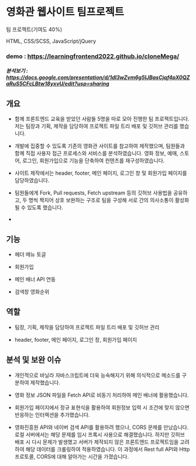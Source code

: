 # 영화관 웹사이트 팀프로젝트
팀 프로젝트(기여도 40%)


HTML, CSS/SCSS, JavaScript/jQuery


### demo : https://learningfrontend2022.github.io/cloneMega/

##### 분석보기	: https://docs.google.com/presentation/d/1dl3wZvm6g5IJBasCjqf4pX0QZaRuS5CFcLBtw18yxvU/edit?usp=sharing


## 개요
* 함께 프론트엔드 교육을 받았던 사람들 5명을 따로 모아 진행한 팀 프로젝트입니다. 저는 팀장과 기획, 제작을 담당하여 프로젝트 파일 트리 배포 및 깃허브 관리를 했습니다. 

* 개발에 집중할 수 있도록 기존의 영화관 사이트를 참고하여 제작했으며, 팀원들과 함께 직접 사용자 접근 프로세스와 서비스를 분석하였습니다. 영화 정보, 예매, 스토어, 로그인, 회원가입으로 기능을 단축하여 컨텐츠를 재구성하였습니다.

*	사이트 제작에서는 header, footer, 메인 페이지, 로그인 창 및 회원가입 페이지를 담당하였습니다.

*	팀원들에게 Fork, Pull requests, Fetch upstream 등의 깃허브 사용법을 공유하고, 두 명씩 짝지어 상호 보완하는 구조로 팀을 구성해 서로 간의 의사소통이 활성화될 수 있도록 했습니다.
*	

## 기능
*	헤더 메뉴 토글

*	회원가입

*	메인 배너 API 연동

*	검색창 영화순위


## 역할
* 팀장, 기획, 제작을 담당하여 프로젝트 파일 트리 배포 및 깃허브 관리

* header, footer, 메인 페이지, 로그인 창, 회원가입 페이지


## 분석 및 보완 이슈
* 개인적으로 바닐라 자바스크립트에 더욱 능숙해지기 위해 의식적으로 메소드를 구분하여 제작했습니다.

* 영화 정보 JSON 파일을 Fetch API로 비동기 처리하여 메인 배너에 활용했습니다.

* 회원가입 페이지에서 정규 표현식을 활용하여 회원정보 입력 시 조건에 맞지 않으면 반응하는 인터렉션을 추가했습니다.

* 영화진흥원 API와 네이버 검색 API를 활용하려 했으나, CORS 문제를 만났습니다. 로컬 서버에서는 해당 문제를 임시 프록시 사용으로 해결했습니다. 하지만 깃허브 배포 시 다시 문제가 발생했고 서버가 제작되지 않은 프론트엔드 프로젝트임을 고려하여 해당 데이터를 크롤링하여 적용하였습니다. 이 과정에서 Rest full API와 Http 프로토콜, CORS에 대해 알아가는 시간을 가졌습니다.


